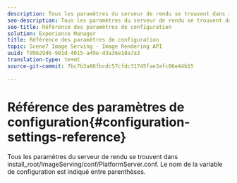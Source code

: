 ```yaml
---
description: Tous les paramètres du serveur de rendu se trouvent dans install_root/ImageServing/conf/PlatformServer.conf. Le nom de la variable de configuration est indiqué entre parenthèses.
seo-description: Tous les paramètres du serveur de rendu se trouvent dans install_root/ImageServing/conf/PlatformServer.conf. Le nom de la variable de configuration est indiqué entre parenthèses.
seo-title: Référence des paramètres de configuration
solution: Experience Manager
title: Référence des paramètres de configuration
topic: Scene7 Image Serving - Image Rendering API
uuid: fd9629d6-901d-4015-a49e-d3a36e18a7a3
translation-type: tm+mt
source-git-commit: 7bc7b3a86fbcdc57cfdc31745fae3afc06e44b15

---
```



# Référence des paramètres de configuration{#configuration-settings-reference}

Tous les paramètres du serveur de rendu se trouvent dans install_root/ImageServing/conf/PlatformServer.conf. Le nom de la variable de configuration est indiqué entre parenthèses.

